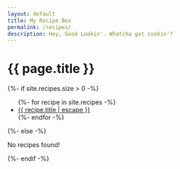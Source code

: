 ```yaml
---
layout: default
title: My Recipe Box
permalink: /recipes/
description: Hey, Good Lookin'. Whatcha got cookin'?
---
```


# {{ page.title }}

{%- if site.recipes.size > 0 -%}
<ul class="more-space">
  {%- for recipe in site.recipes -%}
    <li><a class="recipe-link" href="{{ recipe.url | relative_url }}">{{ recipe.title | escape }}</a></li>
  {%- endfor -%}
</ul>
{%- else -%}
<p>No recipes found!</p>
{%- endif -%}